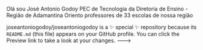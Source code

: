  Olá sou José Antonio Godoy 
PEC de Tecnologia da Diretoria de Ensino - Região de Adamantina
Oriento professores de 33 escolas de nossa região

joseantoniogodoy/joseantoniogodoy is a ✨ special ✨ repository because its `README.md` (this file) appears on your GitHub profile.
You can click the Preview link to take a look at your changes.
--->
